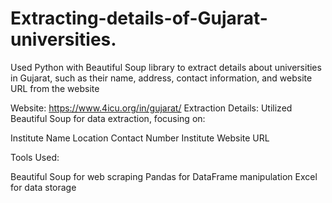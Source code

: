 # Extracting-details-of-Gujarat-universities.
Used Python with Beautiful Soup library to extract details about universities in Gujarat, such as their name, address, contact information, and website URL from the website

Website: https://www.4icu.org/in/gujarat/
Extraction Details: Utilized Beautiful Soup for data extraction, focusing on:

Institute Name
Location
Contact Number
Institute Website URL

Tools Used:

Beautiful Soup for web scraping
Pandas for DataFrame manipulation
Excel for data storage
